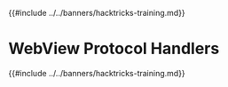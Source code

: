 {{#include ../../banners/hacktricks-training.md}}

# WebView Protocol Handlers

{{#include ../../banners/hacktricks-training.md}}




